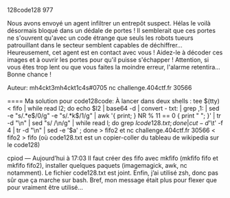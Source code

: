  128code128
977

Nous avons envoyé un agent infiltrer un entrepôt suspect. Hélas le voilà désormais bloqué dans un dédale de portes ! Il semblerait que ces portes ne s'ouvrent qu'avec un code étrange que seuls les robots tueurs patrouillant dans le secteur semblent capables de déchiffrer... Heureusement, cet agent est en contact avec vous ! Aidez-le à décoder ces images et à ouvrir les portes pour qu'il puisse s'échapper ! Attention, si vous êtes trop lent ou que vous faites la moindre erreur, l'alarme retentira... Bonne chance !

Auteur: mh4ckt3mh4ckt1c4s#0705
nc challenge.404ctf.fr 30566 


====
Ma solution pour code128code:
À lancer dans deux shells :
tee $(tty) < fifo | while read l2; do echo $l2 | base64 -d | convert - txt: | grep ,1: | sed -e "s/.*e$/0/g" -e "s/.*k$/1/g" | awk '{ print; } NR % 11 == 0 { print " "; }' | tr -d "\n" | sed "s/ /\n/g" | while read l; do grep $l code128.txt; done | cut -d$'\t' -f 4 | tr -d "\n" | sed -e '$a\' ; done > fifo2
et nc challenge.404ctf.fr 30566 < fifo2 > fifo (où code128.txt est un copier-coller du tableau de wikipedia sur le code128)

cpiod
 — 
Aujourd’hui à 17:03
Il faut créer des fifo avec mkfifo (mkfifo fifo et mkfifo fifo2), installer quelques paquets (imagemagick, awk, nc notamment). Le fichier code128.txt est joint. Enfin, j’ai utilisé zsh, donc pas sûr que ça marche sur bash. Bref, mon message était plus pour flexer que pour vraiment être utilisé…


